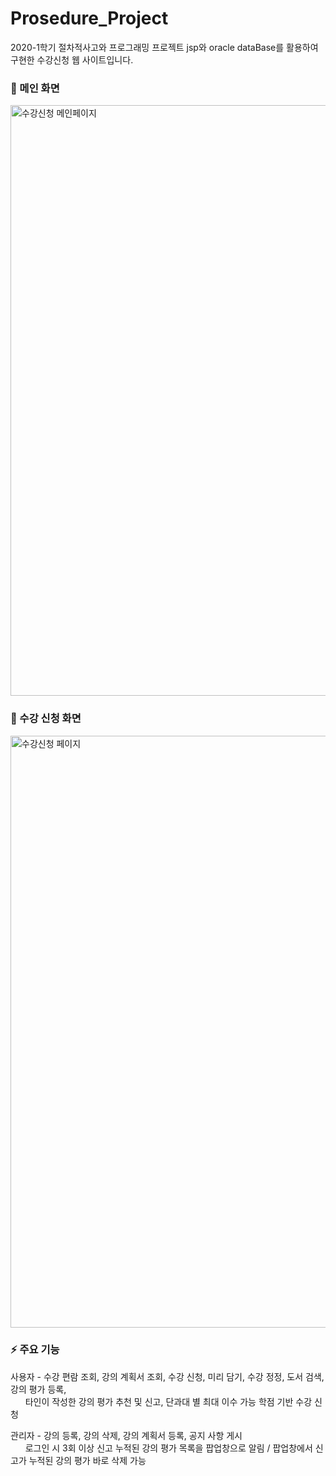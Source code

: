 # Prosedure_Project
2020-1학기 절차적사고와 프로그래밍 프로젝트 
jsp와 oracle dataBase를 활용하여 구현한 수강신청 웹 사이트입니다.  
  
### :thought_balloon: 메인 화면
<img width="945" alt="수강신청 메인페이지" src="https://user-images.githubusercontent.com/62657545/101884133-96465380-3bdb-11eb-940d-1f212dd89442.png">


### :thought_balloon: 수강 신청 화면 
<img width="947" alt="수강신청 페이지" src="https://user-images.githubusercontent.com/62657545/101884477-18367c80-3bdc-11eb-820d-e28380e5970a.png">


### :zap: 주요 기능
사용자 - 수강 편람 조회, 강의 계획서 조회, 수강 신청, 미리 담기, 수강 정정, 도서 검색, 강의 평가 등록,  
&nbsp;&nbsp;&nbsp;&nbsp;&nbsp;&nbsp;타인이 작성한 강의 평가 추천 및 신고, 단과대 별 최대 이수 가능 학점 기반 수강 신청

관리자 - 강의 등록, 강의 삭제, 강의 계획서 등록, 공지 사항 게시  
&nbsp;&nbsp;&nbsp;&nbsp;&nbsp;&nbsp;로그인 시 3회 이상 신고 누적된 강의 평가 목록을 팝업창으로 알림 / 팝업창에서 신고가 누적된 강의 평가 바로 삭제 가능
